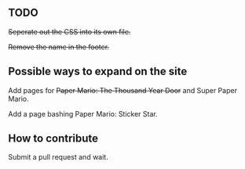 ## TODO
~~Seperate out the CSS into its own file.~~

~~Remove the name in the footer.~~

## Possible ways to expand on the site
Add pages for ~~Paper Mario: The Thousand Year Door~~ and Super Paper Mario.

Add a page bashing Paper Mario: Sticker Star.

## How to contribute
Submit a pull request and wait.
